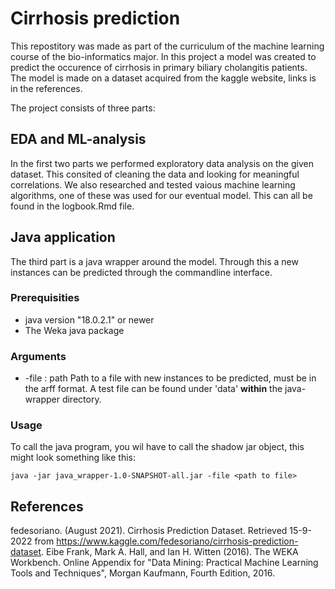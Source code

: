 # Cirrhosis prediction

This repostitory was made as part of the curriculum of the machine learning course of the bio-informatics major.
In this project a model was created to predict the occurence of cirrhosis in primary biliary cholangitis patients.
The model is made on a dataset acquired from the kaggle website, links is in the references.

The project consists of three parts:

## EDA and ML-analysis
In the first two parts we performed exploratory data analysis on the given dataset.
This consited of cleaning the data and looking for meaningful correlations.
We also researched and tested vaious machine learning algorithms, one of these was used for our eventual model.
This can all be found in the logbook.Rmd file.

## Java application
The third part is a java wrapper around the model.
Through this a new instances can be predicted through the commandline interface.

### Prerequisities
* java version "18.0.2.1" or newer
* The Weka java package 

### Arguments
* -file : path
    Path to a file with new instances to be predicted, must be in the arff format.
    A test file can be found under 'data' **within** the java-wrapper directory.

### Usage
To call the java program, you wil have to call the shadow jar object, this might look something like this:

```cli
java -jar java_wrapper-1.0-SNAPSHOT-all.jar -file <path to file>
```

## References
fedesoriano. (August 2021). Cirrhosis Prediction Dataset. Retrieved 15-9-2022 from https://www.kaggle.com/fedesoriano/cirrhosis-prediction-dataset.
Eibe Frank, Mark A. Hall, and Ian H. Witten (2016). The WEKA Workbench. Online Appendix for "Data Mining: Practical Machine Learning Tools and Techniques", Morgan Kaufmann, Fourth Edition, 2016.
